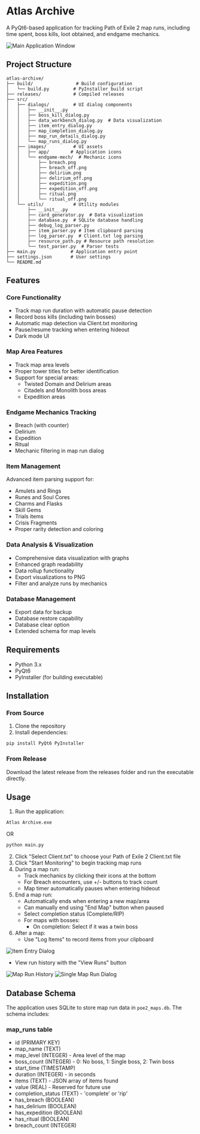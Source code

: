 # Atlas Archive

A PyQt6-based application for tracking Path of Exile 2 map runs, including time spent, boss kills, loot obtained, and endgame mechanics.

![Main Application Window](ref_images/main_window.png)

## Project Structure

```
atlas-archive/
├── build/                # Build configuration
│   └── build.py         # PyInstaller build script
├── releases/            # Compiled releases
├── src/
│   ├── dialogs/         # UI dialog components
│   │   ├── __init__.py
│   │   ├── boss_kill_dialog.py
│   │   ├── data_workbench_dialog.py  # Data visualization
│   │   ├── item_entry_dialog.py
│   │   ├── map_completion_dialog.py
│   │   ├── map_run_details_dialog.py
│   │   └── map_runs_dialog.py
│   ├── images/          # UI assets
│   │   ├── app/        # Application icons
│   │   └── endgame-mech/  # Mechanic icons
│   │       ├── breach.png
│   │       ├── breach_off.png
│   │       ├── delirium.png
│   │       ├── delirium_off.png
│   │       ├── expedition.png
│   │       ├── expedition_off.png
│   │       ├── ritual.png
│   │       └── ritual_off.png
│   └── utils/           # Utility modules
│       ├── __init__.py
│       ├── card_generator.py  # Data visualization
│       ├── database.py  # SQLite database handling
│       ├── debug_log_parser.py
│       ├── item_parser.py # Item clipboard parsing
│       ├── log_parser.py  # Client.txt log parsing
│       ├── resource_path.py # Resource path resolution
│       └── test_parser.py  # Parser tests
├── main.py             # Application entry point
├── settings.json       # User settings
└── README.md
```

## Features

### Core Functionality
- Track map run duration with automatic pause detection
- Record boss kills (including twin bosses)
- Automatic map detection via Client.txt monitoring
- Pause/resume tracking when entering hideout
- Dark mode UI

### Map Area Features
- Track map area levels
- Proper tower titles for better identification
- Support for special areas:
  - Twisted Domain and Delirium areas
  - Citadels and Monolith boss areas
  - Expedition areas

### Endgame Mechanics Tracking
- Breach (with counter)
- Delirium
- Expedition
- Ritual
- Mechanic filtering in map run dialog

### Item Management
Advanced item parsing support for:
- Amulets and Rings
- Runes and Soul Cores
- Charms and Flasks
- Skill Gems
- Trials items
- Crisis Fragments
- Proper rarity detection and coloring

### Data Analysis & Visualization
- Comprehensive data visualization with graphs
- Enhanced graph readability
- Data rollup functionality
- Export visualizations to PNG
- Filter and analyze runs by mechanics

### Database Management
- Export data for backup
- Database restore capability
- Database clear option
- Extended schema for map levels

## Requirements

- Python 3.x
- PyQt6
- PyInstaller (for building executable)

## Installation

### From Source
1. Clone the repository
2. Install dependencies:
```bash
pip install PyQt6 PyInstaller
```

### From Release
Download the latest release from the releases folder and run the executable directly.

## Usage

1. Run the application:
```bash
Atlas Archive.exe 
```
OR
```bash
python main.py
```

2. Click "Select Client.txt" to choose your Path of Exile 2 Client.txt file
3. Click "Start Monitoring" to begin tracking map runs
4. During a map run:
   - Track mechanics by clicking their icons at the bottom
   - For Breach encounters, use +/- buttons to track count
   - Map timer automatically pauses when entering hideout
5. End a map run:
   - Automatically ends when entering a new map/area
   - Can manually end using "End Map" button when paused
   - Select completion status (Complete/RIP)
   - For maps with bosses:
     - On completion: Select if it was a twin boss
6. After a map:
   - Use "Log Items" to record items from your clipboard

![Item Entry Dialog](ref_images/item_entry.png)

   - View run history with the "View Runs" button

![Map Run History](ref_images/map_run_history.png)
![Single Map Run Dialog](ref_images/single_map_run_dialog.png)

## Database Schema

The application uses SQLite to store map run data in `poe2_maps.db`. The schema includes:

### map_runs table
- id (PRIMARY KEY)
- map_name (TEXT)
- map_level (INTEGER) - Area level of the map
- boss_count (INTEGER) - 0: No boss, 1: Single boss, 2: Twin boss
- start_time (TIMESTAMP)
- duration (INTEGER) - in seconds
- items (TEXT) - JSON array of items found
- value (REAL) - Reserved for future use
- completion_status (TEXT) - 'complete' or 'rip'
- has_breach (BOOLEAN)
- has_delirium (BOOLEAN)
- has_expedition (BOOLEAN)
- has_ritual (BOOLEAN)
- breach_count (INTEGER)
